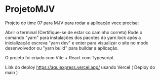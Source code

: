 # ProjetoMJV

Projeto do time 07 para MJV para rodar a aplicação voce precisa:

Abrir o terminal (Certifique-se de estar co caminho correto)
Rode o comando "yarn" para instalações dos pacotes do yarn.lock
após a inicialização escreva "yarn dev" e enter para visualizar o site no modo desenvolvedor
ou "yarn build" para buildar a aplicação.

O projeto foi criado com Vite + React com Typescript.

Link do deploy https://aquiexpress.vercel.app/ usando Vercel ( Deploy do main )
